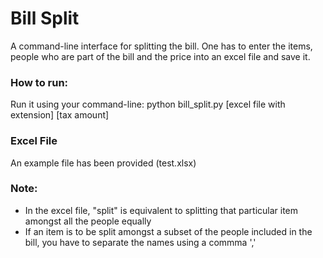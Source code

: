 <h1> Bill Split </h1>
A command-line interface for splitting the bill.
One has to enter the items, people who are part of the bill and the price into an excel file and save it. 


<h3> How to run: </h3>
Run it using your command-line: 
	python bill_split.py [excel file with extension] [tax amount]	

<h3> Excel File </h3>
An example file has been provided (test.xlsx)

<h3> Note: </h3>
<ul>
	<li>In the excel file, "split" is equivalent to splitting that particular item amongst all the people equally </li>
	<li>If an item is to be split amongst a subset of the people included in the bill, you have to separate the names using a commma ','</li>
</ul>

